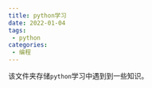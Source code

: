 ```yaml
---
title: python学习
date: 2022-01-04
tags:
 - python
categories: 
 - 编程
---
```


该文件夹存储`python`学习中遇到到一些知识。